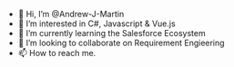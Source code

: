 - 👋 Hi, I’m @Andrew-J-Martin
- 👀 I’m interested in C#, Javascript & Vue.js
- 🌱 I’m currently learning the Salesforce Ecosystem
- 💞️ I’m looking to collaborate on Requirement Engieering
- 📫 How to reach me.
